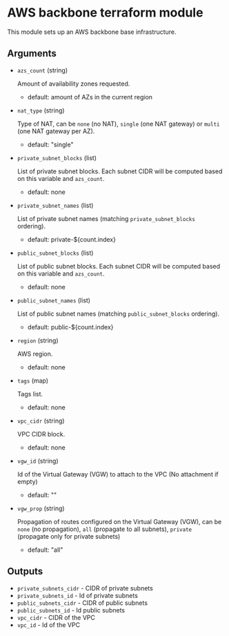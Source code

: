# AWS backbone terraform module

This module sets up an AWS backbone base infrastructure.

## Arguments

- `azs_count` (string)

  Amount of availability zones requested.
  - default: amount of AZs in the current region

- `nat_type` (string)

  Type of NAT, can be `none` (no NAT), `single` (one NAT gateway) or `multi`
  (one NAT gateway per AZ).
  - default: "single"

- `private_subnet_blocks` (list)

  List of private subnet blocks. Each subnet CIDR will be computed based on this
  variable and `azs_count`.
  - default: none

- `private_subnet_names` (list)

  List of private subnet names (matching `private_subnet_blocks` ordering).
  - default: private-${count.index}

- `public_subnet_blocks` (list)

  List of public subnet blocks. Each subnet CIDR will be computed based on this
  variable and `azs_count`.
  - default: none

- `public_subnet_names` (list)

  List of public subnet names (matching `public_subnet_blocks` ordering).
  - default: public-${count.index}

- `region` (string)

  AWS region.
  - default: none

- `tags` (map)

  Tags list.
  - default: none

- `vpc_cidr` (string)

  VPC CIDR block.
  - default: none

- `vgw_id` (string)

  Id of the Virtual Gateway (VGW) to attach to the VPC (No attachment if empty)
  - default: ""

- `vgw_prop` (string)

  Propagation of routes configured on the Virtual Gateway (VGW), can be `none` (no propagation),
  `all` (propagate to all subnets), `private` (propagate only for private subnets)
  - default: "all"


## Outputs

- `private_subnets_cidr` - CIDR of private subnets
- `private_subnets_id` - Id of private subnets
- `public_subnets_cidr` - CIDR of public subnets
- `public_subnets_id` - Id public subnets
- `vpc_cidr` - CIDR of the VPC
- `vpc_id` - Id of the VPC
